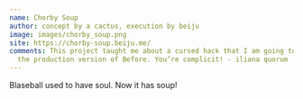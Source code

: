 ```yaml
---
name: Chorby Soup
author: concept by a cactus, execution by beiju
image: images/chorby_soup.png
site: https://chorby-soup.beiju.me/
comments: This project taught me about a cursed hack that I am going to use in
  the production version of Before. You’re complicit! - iliana quorum
---
```

Blaseball used to have soul. Now it has soup!